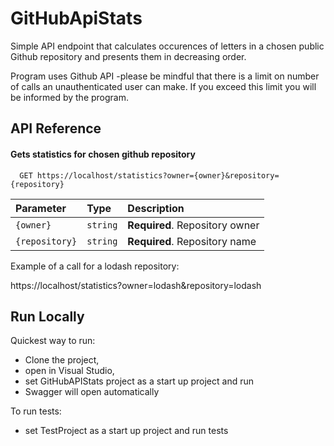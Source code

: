 
# GitHubApiStats

Simple API endpoint that calculates occurences of letters in a chosen public Github repository and presents them in decreasing order.

Program uses Github API -please be mindful that there is a limit on number of calls an unauthenticated user can make. 
If you exceed this limit you will be informed by the program.



## API Reference

#### Gets statistics for chosen github repository

```http
  GET https://localhost/statistics?owner={owner}&repository={repository}

```

| Parameter | Type     | Description                |
| :-------- | :------- | :------------------------- |
| `{owner}` | `string` | **Required**. Repository owner |
| `{repository}` | `string` | **Required**. Repository name |

Example of a call for a lodash repository:

https://localhost/statistics?owner=lodash&repository=lodash



## Run Locally

Quickest way to run: 
- Clone the project,
- open in Visual Studio, 
- set GitHubAPIStats project as a start up project and run
- Swagger will open automatically

To run tests:
- set TestProject as a start up project and run tests
